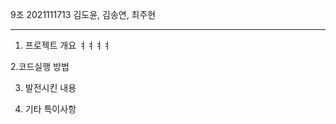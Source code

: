  9조 
2021111713 김도윤, 김송연, 최주현

----------------------------------------------------------
1. 프로젝트 개요 
ㅕㅕㅕㅕ

2.코드실행 방법



3. 발전시킨 내용



4. 기타 특이사항
